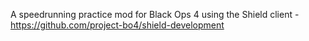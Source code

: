 A speedrunning practice mod for Black Ops 4 using the Shield client - https://github.com/project-bo4/shield-development
